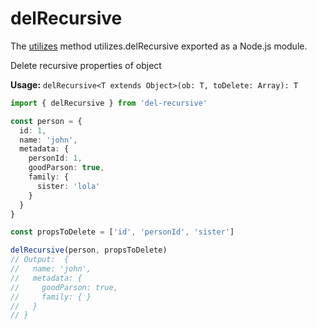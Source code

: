 # delRecursive

The [utilizes](https://www.npmjs.com/package/utilizes) method utilizes.delRecursive exported as a Node.js module.


Delete recursive properties of object

**Usage:** `delRecursive<T extends Object>(ob: T, toDelete: Array): T`

```typescript
import { delRecursive } from 'del-recursive'

const person = {
  id: 1,
  name: 'john',
  metadata: {
    personId: 1,
    goodParson: true,
    family: {
      sister: 'lola'
    }
  }
}

const propsToDelete = ['id', 'personId', 'sister']

delRecursive(person, propsToDelete)
// Output:  {
//   name: 'john',
//   metadata: {
//     goodParson: true,
//     family: { }
//   }
// }
```

